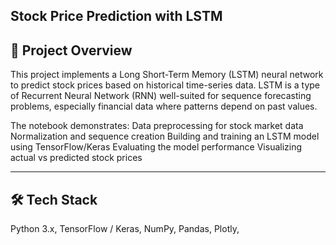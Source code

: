 **Stock Price Prediction with LSTM**
------------------------------------------------------------------------------
📌 Project Overview
------------------------------------------------------------------------------
This project implements a Long Short-Term Memory (LSTM) neural network to predict stock prices based on historical time-series data. LSTM is a type of Recurrent Neural Network (RNN) well-suited for sequence forecasting problems, especially financial data where patterns depend on past values.

The notebook demonstrates:
Data preprocessing for stock market data
Normalization and sequence creation
Building and training an LSTM model using TensorFlow/Keras
Evaluating the model performance
Visualizing actual vs predicted stock prices

---------------------------------------------------------------------------
🛠️ Tech Stack
---------------------------------------------------------------------------
Python 3.x,
TensorFlow / Keras,
NumPy,
Pandas,
Plotly,
